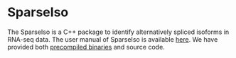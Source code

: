 # SparseIso

The SparseIso is a C++ package to identify alternatively spliced isoforms in RNA-seq data. The user manual of SparseIso is available [here](https://github.com/henryxushi/SparseIso/blob/master/User_Guide_SparseIsoV1.pdf). We have provided both [precompiled binaries](https://github.com/henryxushi/SparseIso/releases/download/V1.0/SparseIso_V1.0.zip) and source code. 

